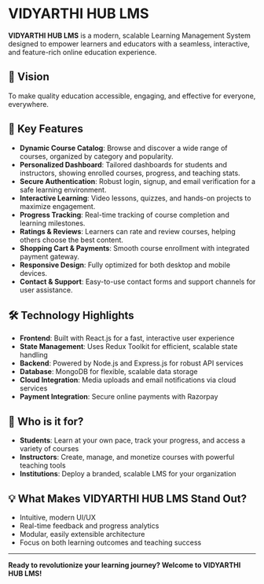 # VIDYARTHI HUB LMS

**VIDYARTHI HUB LMS** is a modern, scalable Learning Management System designed to empower learners and educators with a seamless, interactive, and feature-rich online education experience.

## 🚀 Vision
To make quality education accessible, engaging, and effective for everyone, everywhere.

## 🌟 Key Features

- **Dynamic Course Catalog**: Browse and discover a wide range of courses, organized by category and popularity.
- **Personalized Dashboard**: Tailored dashboards for students and instructors, showing enrolled courses, progress, and teaching stats.
- **Secure Authentication**: Robust login, signup, and email verification for a safe learning environment.
- **Interactive Learning**: Video lessons, quizzes, and hands-on projects to maximize engagement.
- **Progress Tracking**: Real-time tracking of course completion and learning milestones.
- **Ratings & Reviews**: Learners can rate and review courses, helping others choose the best content.
- **Shopping Cart & Payments**: Smooth course enrollment with integrated payment gateway.
- **Responsive Design**: Fully optimized for both desktop and mobile devices.
- **Contact & Support**: Easy-to-use contact forms and support channels for user assistance.

## 🛠️ Technology Highlights
- **Frontend**: Built with React.js for a fast, interactive user experience
- **State Management**: Uses Redux Toolkit for efficient, scalable state handling
- **Backend**: Powered by Node.js and Express.js for robust API services
- **Database**: MongoDB for flexible, scalable data storage
- **Cloud Integration**: Media uploads and email notifications via cloud services
- **Payment Integration**: Secure online payments with Razorpay

## 👤 Who is it for?
- **Students**: Learn at your own pace, track your progress, and access a variety of courses
- **Instructors**: Create, manage, and monetize courses with powerful teaching tools
- **Institutions**: Deploy a branded, scalable LMS for your organization

## 💡 What Makes VIDYARTHI HUB LMS Stand Out?
- Intuitive, modern UI/UX
- Real-time feedback and progress analytics
- Modular, easily extensible architecture
- Focus on both learning outcomes and teaching success

---

**Ready to revolutionize your learning journey? Welcome to VIDYARTHI HUB LMS!**

